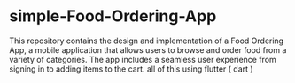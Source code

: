 # simple-Food-Ordering-App
This repository contains the design and implementation of a Food Ordering App, a mobile application that allows users to browse and order food from a variety of categories. The app includes a seamless user experience from signing in to adding items to the cart. all of this using flutter ( dart )
